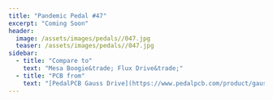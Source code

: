 ```yaml
---
title: "Pandemic Pedal #47"
excerpt: "Coming Soon"
header:
  image: /assets/images/pedals//047.jpg
  teaser: /assets/images/pedals//047.jpg
sidebar:
  - title: "Compare to"
    text: "Mesa Boogie&trade; Flux Drive&trade;"
  - title: "PCB from"
    text: "[PedalPCB Gauss Drive](https://www.pedalpcb.com/product/gaussdrive/)"
---
```


